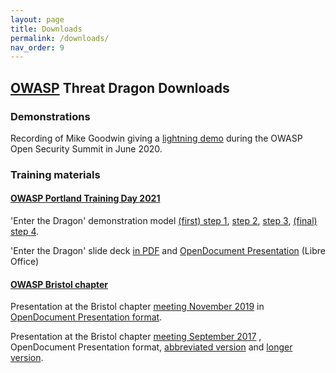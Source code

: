 ```yaml
---
layout: page
title: Downloads
permalink: /downloads/
nav_order: 9
---
```


## [OWASP](https://www.owasp.org) Threat Dragon Downloads

### Demonstrations
Recording of Mike Goodwin giving a
[lightning demo](https://youtu.be/n6JGcZGFq5o) during the OWASP Open Security Summit in June 2020.

### Training materials

#### [OWASP Portland Training Day 2021](https://owasp.org/www-revent-portland-training-day/)
'Enter the Dragon' demonstration model
[(first) step 1](/public/downloads/enter-the-dragon-1.json),
[step 2](/public/downloads/enter-the-dragon-2.json),
[step 3](/public/downloads/enter-the-dragon-3.json),
[(final) step 4](/public/downloads/enter-the-dragon-4.json).

'Enter the Dragon' slide deck [in PDF](/public/downloads/enter-the-dragon.pdf)
and [OpenDocument Presentation](/public/downloads/enter-the-dragon.odp) (Libre Office)

#### [OWASP Bristol chapter](https://owasp.org/www-chapter-bristol-uk/)
Presentation at the Bristol chapter [meeting November 2019](https://www.meetup.com/OWASP-Bristol/events/261525682/)
in [OpenDocument Presentation format](/public/downloads/OWASP_threat_dragon.odp).

Presentation at the Bristol chapter [meeting September 2017](https://www.meetup.com/OWASP-Bristol/events/240114497/)
, OpenDocument Presentation format,
[abbreviated version](/public/downloads/OWASP_introduction_threat_modeling_short.odp)
and [longer version](/public/downloads/OWASP_introduction_threat_modeling.odp).
